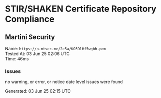 # STIR/SHAKEN Certificate Repository Compliance

## Martini Security

Name: `https://p.mtsec.me/2e5a/KO5OlHf5wgbh.pem`\
Tested At: 03 Jun 25 02:06 UTC\
Time: 46ms

### Issues

no warning, or error, or notice date level issues were found

Generated: 03 Jun 25 02:15 UTC